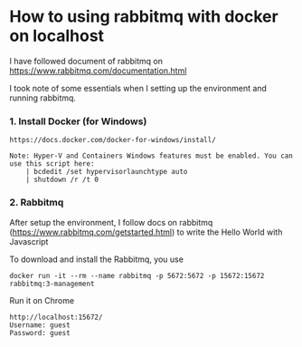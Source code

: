 # How to using rabbitmq with docker on localhost

I have followed document of rabbitmq on https://www.rabbitmq.com/documentation.html

I took note of some essentials when I setting up the environment and running rabbitmq. 

### 1. Install Docker (for Windows)

    https://docs.docker.com/docker-for-windows/install/
    
    Note: Hyper-V and Containers Windows features must be enabled. You can use this script here: 
        | bcdedit /set hypervisorlaunchtype auto
        | shutdown /r /t 0

### 2. Rabbitmq

After setup the environment, I follow docs on rabbitmq (https://www.rabbitmq.com/getstarted.html) to write the Hello World with Javascript

To download and install the Rabbitmq, you use
    
    docker run -it --rm --name rabbitmq -p 5672:5672 -p 15672:15672 rabbitmq:3-management

Run it on Chrome

    http://localhost:15672/
    Username: guest
    Password: guest


